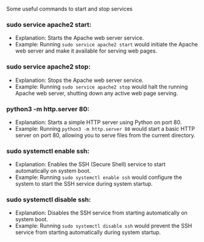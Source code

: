 Some useful commands to start and stop services

### sudo service apache2 start:

- Explanation: Starts the Apache web server service.
- Example: Running `sudo service apache2 start` would initiate the Apache web server and make it available for serving web pages.

### sudo service apache2 stop:

- Explanation: Stops the Apache web server service.
- Example: Running `sudo service apache2 stop` would halt the running Apache web server, shutting down any active web page serving.

### python3 -m http.server 80:

- Explanation: Starts a simple HTTP server using Python on port 80.
- Example: Running `python3 -m http.server 80` would start a basic HTTP server on port 80, allowing you to serve files from the current directory.

### sudo systemctl enable ssh:

- Explanation: Enables the SSH (Secure Shell) service to start automatically on system boot.
- Example: Running `sudo systemctl enable ssh` would configure the system to start the SSH service during system startup.

### sudo systemctl disable ssh:

- Explanation: Disables the SSH service from starting automatically on system boot.
- Example: Running `sudo systemctl disable ssh` would prevent the SSH service from starting automatically during system startup.
